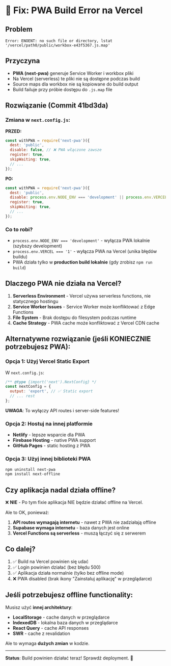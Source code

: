 # 🔧 Fix: PWA Build Error na Vercel

## Problem
```
Error: ENOENT: no such file or directory, lstat '/vercel/path0/public/workbox-e43f5367.js.map'
```

## Przyczyna
- **PWA (next-pwa)** generuje Service Worker i workbox pliki
- Na Vercel (serverless) te pliki nie są dostępne podczas build
- Source maps dla workbox nie są kopiowane do build output
- Build failuje przy próbie dostępu do `.js.map` file

## Rozwiązanie (Commit 41bd3da)

### Zmiana w `next.config.js`:

**PRZED:**
```javascript
const withPWA = require('next-pwa')({
  dest: 'public',
  disable: false, // ❌ PWA włączone zawsze
  register: true,
  skipWaiting: true,
  // ...
});
```

**PO:**
```javascript
const withPWA = require('next-pwa')({
  dest: 'public',
  disable: process.env.NODE_ENV === 'development' || process.env.VERCEL === '1', // ✅ Wyłącz na Vercel
  register: true,
  skipWaiting: true,
  // ...
});
```

### Co to robi?

- `process.env.NODE_ENV === 'development'` - wyłącza PWA lokalnie (szybszy development)
- `process.env.VERCEL === '1'` - wyłącza PWA na Vercel (unika błędów buildu)
- PWA działa tylko w **production build lokalnie** (gdy zrobisz `npm run build`)

## Dlaczego PWA nie działa na Vercel?

1. **Serverless Environment** - Vercel używa serverless functions, nie statycznego hostingu
2. **Service Worker Issues** - Service Worker może konfliktować z Edge Functions
3. **File System** - Brak dostępu do filesystem podczas runtime
4. **Cache Strategy** - PWA cache może konfliktować z Vercel CDN cache

## Alternatywne rozwiązanie (jeśli KONIECZNIE potrzebujesz PWA):

### Opcja 1: Użyj Vercel Static Export
W `next.config.js`:
```javascript
/** @type {import('next').NextConfig} */
const nextConfig = {
  output: 'export', // ✅ Static export
  // ... rest
};
```
**UWAGA**: To wyłączy API routes i server-side features!

### Opcja 2: Hostuj na innej platformie
- **Netlify** - lepsze wsparcie dla PWA
- **Firebase Hosting** - native PWA support
- **GitHub Pages** - static hosting z PWA

### Opcja 3: Użyj innej biblioteki PWA
```bash
npm uninstall next-pwa
npm install next-offline
```

## Czy aplikacja nadal działa offline?

❌ **NIE** - Po tym fixie aplikacja NIE będzie działać offline na Vercel.

Ale to OK, ponieważ:
1. **API routes wymagają internetu** - nawet z PWA nie zadziałają offline
2. **Supabase wymaga internetu** - baza danych jest online
3. **Vercel Functions są serverless** - muszą łączyć się z serwerem

## Co dalej?

1. ✅ Build na Vercel powinien się udać
2. ✅ Login powinien działać (bez błędu 500)
3. ✅ Aplikacja działa normalnie (tylko bez offline mode)
4. ❌ PWA disabled (brak ikony "Zainstaluj aplikację" w przeglądarce)

## Jeśli potrzebujesz offline functionality:

Musisz użyć **innej architektury**:
- **LocalStorage** - cache danych w przeglądarce
- **IndexedDB** - lokalna baza danych w przeglądarce
- **React Query** - cache API responses
- **SWR** - cache z revalidation

Ale to wymaga **dużych zmian** w kodzie.

---

**Status**: Build powinien działać teraz! Sprawdź deployment. 🚀
